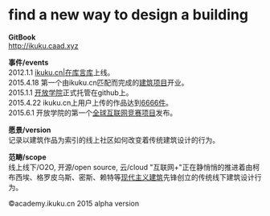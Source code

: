 find a new way to design a building 
========

**GitBook**  
http://ikuku.caad.xyz
 
**事件/events**  
2012.1.1 [ikuku.cn|在库言库](http://www.ikuku.cn)上线。    
2015.4.18 第一个由ikuku.cn匹配而完成的[建筑项目](http://www.ikuku.cn/user/16943)开业。   
2015.1.1 [开放学院](http://academy.ikuku.cn)正式托管在github上。  
2015.4.22 ikuku.cn上用户上传的作品达到[6666件](http://www.ikuku.cn/project)。     
2015.6.1 开放学院的第一个[全球互联网竞赛项目](http://www.ikuku.cn/competition)发布。

**愿景/version**   
记录以建筑作品为索引的线上社区如何改变着传统建筑设计的行为。

**范畴/scope**    
线上线下/O2O, 开源/open source, 云/cloud "互联网+"正在静悄悄的推进着由柯布西埃、格罗皮乌斯、密斯、赖特等[现代主义建筑](https://en.wikipedia.org/wiki/Modern_architecture)先锋创立的传统线下建筑设计行为。




&copy;academy.ikuku.cn 2015 alpha version 
 
